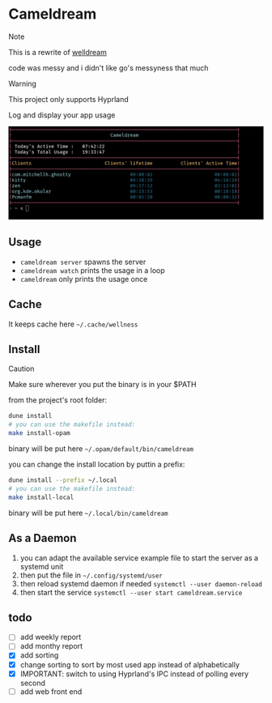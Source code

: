 # Cameldream

> [!NOTE]
> This is a rewrite of [welldream](https://github.com/laeva-lady/welldream)
>
> code was messy and i didn't like go's messyness that much

> [!WARNING]
> This project only supports Hyprland

Log and display your app usage

![Example usage](imgs/example_usage.png)

## Usage
- `cameldream server` spawns the server
- `cameldream watch` prints the usage in a loop
- `cameldream` only prints the usage once

## Cache
It keeps cache here `~/.cache/wellness`

## Install

> [!CAUTION]
> Make sure wherever you put the binary is in your $PATH

from the project's root folder:
```bash
dune install
# you can use the makefile instead:
make install-opam
```
binary will be put here `~/.opam/default/bin/cameldream`

you can change the install location by puttin a prefix:
```bash
dune install --prefix ~/.local
# you can use the makefile instead:
make install-local
```
binary will be put here `~/.local/bin/cameldream`

## As a Daemon
1. you can adapt the available service example file to start the server as a systemd unit
2. then put the file in `~/.config/systemd/user`
3. then reload systemd daemon if needed `systemctl --user daemon-reload`
3. then start the service `systemctl --user start cameldream.service`



## todo
 - [ ] add weekly report
 - [ ] add monthy report
 - [x] add sorting
 - [x] change sorting to sort by most used app instead of alphabetically
 - [x] IMPORTANT: switch to using Hyprland's IPC instead of polling every second
 - [ ] add web front end
